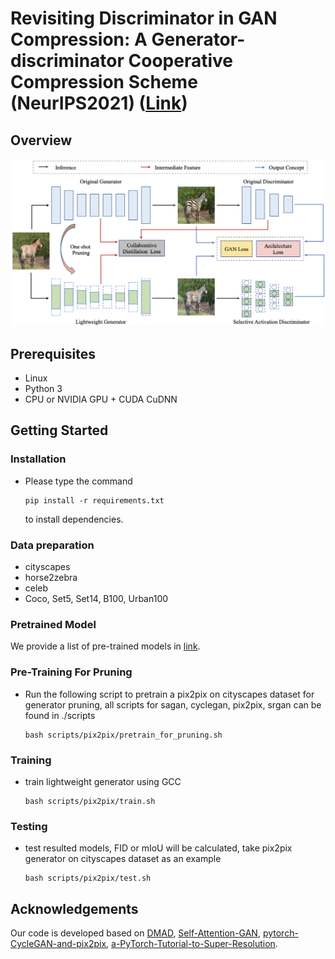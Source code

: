 # Revisiting Discriminator in GAN Compression: A Generator-discriminator Cooperative Compression Scheme (NeurIPS2021) ([Link](https://arxiv.org/abs/2110.14439))

## Overview

<img src="imgs/framework.png" alt="overview" style="zoom:50%;" />


## Prerequisites

* Linux
* Python 3
* CPU or NVIDIA GPU + CUDA CuDNN

## Getting Started

### Installation

- Please type the command

  ```shell
  pip install -r requirements.txt
  ```

  to install dependencies.


### Data preparation

- cityscapes
- horse2zebra
- celeb
- Coco, Set5, Set14, B100, Urban100

### Pretrained Model

We provide a list of pre-trained models in [link](https://drive.google.com/drive/folders/1JvAA4Oda_cFbSA5lRdeUZgT1C70IHmgH).

### Pre-Training For Pruning

- Run the following script to pretrain a pix2pix on cityscapes dataset for generator pruning, 
all scripts for sagan, cyclegan, pix2pix, srgan can be found in ./scripts

  ```shell
  bash scripts/pix2pix/pretrain_for_pruning.sh
  ```


### Training

- train lightweight generator using GCC
  
  ```shell
  bash scripts/pix2pix/train.sh
  ```

### Testing

- test resulted models, FID or mIoU will be calculated, take pix2pix generator on cityscapes dataset as an example

  ```shell
  bash scripts/pix2pix/test.sh
  ```

## Acknowledgements

Our code is developed based on [DMAD](https://github.com/SJLeo/DMAD), [Self-Attention-GAN](https://github.com/heykeetae/Self-Attention-GAN),  [pytorch-CycleGAN-and-pix2pix](https://github.com/junyanz/pytorch-CycleGAN-and-pix2pix),  [a-PyTorch-Tutorial-to-Super-Resolution](https://github.com/sgrvinod/a-PyTorch-Tutorial-to-Super-Resolution).

